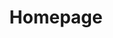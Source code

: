 ---
title: "Homepage"
post_layout: "list" # layout value (full, grid or list)
sidebar: "right" # sidebar value (left, right or false)
---